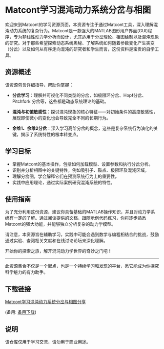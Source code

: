 # Matcont学习混沌动力系统分岔与相图

欢迎来到Matcont的学习资源页面，本资源专注于通过Matcont工具，深入理解混沌动力系统的复杂行为。Matcont是一款强大的MATLAB图形用户界面(GUI)程序，专为非线性动力学分析而设计，尤其适用于分岔理论、相图绘制以及混沌现象的研究。对于那些希望探索动态系统奥秘、了解系统如何随着参数变化产生突变（分岔）以及如何从有序走向混沌的研究者和学生而言，这份资料是宝贵的自学工具。

## 资源概述

该资源包含详细指导，帮助你掌握：

- **分岔学习**：理解并可视化不同类型的分岔，如极限环分岔、Hopf分岔、 Pitchfork 分岔等，这些都是动态系统理论的基础。
  
- **混沌与初值敏感性**：探讨混沌现象的核心特征——对初始条件的高度敏感性，展现即使微小的变化也会导致完全不同的长期行为。
  
- **余维1、余维2分岔**：深入学习高阶分岔的概念，这些是复杂系统行为演化的关键，揭示了系统特性的根本转变点。

## 学习目标

- 掌握Matcont的基本操作，包括如何加载模型、设置参数和执行分岔分析。
- 识别并分析相图中的关键特性，例如吸引子、鞍点、极限环及混沌区域。
- 理解分岔图，学会解释它们在预测系统行为上的重要性。
- 实践中应用理论，通过实际案例研究混沌系统的特性。

## 使用指南

为了充分利用这份资源，建议你具备基础的MATLAB操作知识，并且对动力学系统有一定的了解。通过阅读提供的文档，跟随示例代码练习，你将逐步熟悉Matcont的强大功能，并能够独立分析复杂的动力学模型。

请注意，本资源旨在辅助学习，实践中可能会遇到数学与编程相结合的挑战，鼓励通过实验、查阅相关文献和在线讨论论坛来深化理解。

开始你的探索之旅，解开混沌动力学世界的奇妙之门吧！

---

此资源集合不仅是一个起点，也是一个持续学习和发现的平台，愿它能成为你探究科学魅力的有力助手。

## 下载链接
[Matcont学习混沌动力系统分岔与相图分享](https://pan.quark.cn/s/b51668003a29) 

(备用: [备用下载](https://pan.baidu.com/s/1Qp0UGwX3ZNeVMX7bxjDfaQ?pwd=1234))

## 说明

该仓库仅用于学习交流，请勿用于商业用途。
